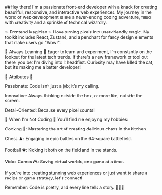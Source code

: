 ##Hey there! 
I'm a passionate front-end developer with a knack for creating beautiful, responsive, and interactive web experiences. My journey in the world of web development is like a never-ending coding adventure, filled with creativity and a sprinkle of technical wizardry.

✨ Frontend Magician ✨ I love turning pixels into user-friendly magic. My toolkit includes React, Zustand, and a penchant for fancy design elements that make users go "Wow!".

🚀 Always Learning 🚀 Eager to learn and experiment, I’m constantly on the lookout for the latest tech trends. If there's a new framework or tool out there, you bet I'm diving into it headfirst. Curiosity may have killed the cat, but it’s making me a better developer!

🌟 Attributes 🌟

Passionate: Code isn’t just a job; it’s my calling.

Innovative: Always thinking outside the box, or more like, outside the screen.

Detail-Oriented: Because every pixel counts!

🍳 When I'm Not Coding 🍳 You’ll find me enjoying my hobbies:

Cooking 🍔: Mastering the art of creating delicious chaos in the kitchen.

Chess ♟️: Engaging in epic battles on the 64-square battlefield.

Football ⚽: Kicking it both on the field and in the stands.

Video Games 🎮: Saving virtual worlds, one game at a time.

If you're into creating stunning web experiences or just want to share a recipe or game strategy, let's connect!

Remember: Code is poetry, and every line tells a story. 🎨👨‍💻
<!--
**NishankShetty/NishankShetty** is a ✨ _special_ ✨ repository because its `README.md` (this file) appears on your GitHub profile.

Here are some ideas to get you started:

- 🔭 I’m currently working on ...
- 🌱 I’m currently learning ...
- 👯 I’m looking to collaborate on ...
- 🤔 I’m looking for help with ...
- 💬 Ask me about ...
- 📫 How to reach me: ...
- 😄 Pronouns: ...
- ⚡ Fun fact: ...
-->
